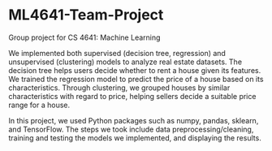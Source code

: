 # ML4641-Team-Project
Group project for CS 4641: Machine Learning

We implemented both supervised (decision tree, regression) and unsupervised (clustering) models to analyze real estate datasets. The decision tree helps users decide whether to rent a house given its features. We trained the regression model to predict the price of a house based on its characteristics. Through clustering, we grouped houses by similar characteristics with regard to price, helping sellers decide a suitable price range for a house.

In this project, we used Python packages such as numpy, pandas, sklearn, and TensorFlow. The steps we took include data preprocessing/cleaning, training and testing the models we implemented, and displaying the results.
